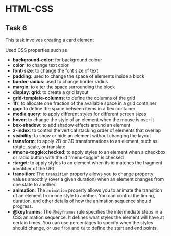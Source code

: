 # HTML-CSS

## Task 6

This task involves creating a card element

Used CSS properties such as 
- **background-color**: for background colour
- **color**: to change text color
- **font-size**: to change the font size of text
- **padding**: used to change the space of elements inside a block
- **border-radius**: used to change border radius
- **margin**: to alter the space surrounding the block
- **display: grid**: to create a grid layout
- **grid-template-columns**: to define the columns of the grid
- **1fr**: to allocate one fraction of the available space in a grid container
- **gap**: to define the space between items in a flex container
- **media query**: to apply different styles for different screen sizes
- **hover**: to change the style of an element when the mouse is over it
- **box-shadow**: to add shadow effects around an element
- **z-index**: to control the vertical stacking order of elements that overlap
- **visibility**: to show or hide an element without changing the layout
- **transform**: to apply 2D or 3D transformations to an element, such as rotate, scale, or translate
- **#menu-toggle:checked**: to apply styles to an element when a checkbox or radio button with the id "menu-toggle" is checked
- **:target**: to apply styles to an element when its id matches the fragment identifier of the URL
- **transition**: The `transition` property allows you to change property values smoothly (over a given duration) when an element changes from one state to another.
- **animation**: The `animation` property allows you to animate the transition of an element from one style to another. You can control the timing, duration, and other details of how the animation sequence should progress.
- **@keyframes**: The `@keyframes` rule specifies the intermediate steps in a CSS animation sequence. It defines what styles the element will have at certain times. You can use percentages to specify when the styles should change, or use `from` and `to` to define the start and end points.